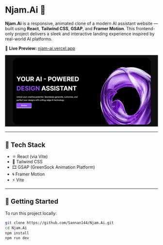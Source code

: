 # Njam.Ai 🤖

**Njam.Ai** is a responsive, animated clone of a modern AI assistant website — built using **React**, **Tailwind CSS**, **GSAP**, and **Framer Motion**. This frontend-only project delivers a sleek and interactive landing experience inspired by real-world AI platforms.

🔗 **Live Preview:** [njam-ai.vercel.app](https://njam-ai.vercel.app/)

![Preview](./public/screenshots/njam.png)

---

## 🧰 Tech Stack

- ⚛️ React (via Vite)
- 🎨 Tailwind CSS
- 🎞️ GSAP (GreenSock Animation Platform)
- 🌀 Framer Motion
- ⚡ Vite

---

## 🚀 Getting Started

To run this project locally:

```bash
git clone https://github.com/Sannan144/Njam.Ai.git
cd Njam.Ai
npm install
npm run dev
